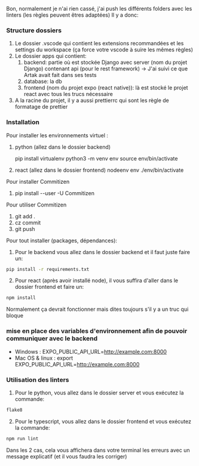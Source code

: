 Bon, normalement je n'ai rien cassé, j'ai push les différents folders avec les linters (les règles peuvent êtres
adaptées)
Il y a donc:

### Structure dossiers

1. Le dossier .vscode qui contient les extensions recommandées et les settings du workspace (ça force votre vscode à
   suire les mêmes règles)
2. Le dossier apps qui contient:
    1. backend: partie où est stockée Django avec server (nom du projet Django) contenant api (pour le rest
       framework) -> J'ai suivi ce que Artak avait fait dans ses tests
    2. database: la db
    3. frontend (nom du projet expo (react native)): là est stocké le projet react avec tous les trucs nécessaire
3. A la racine du projet, il y a aussi prettierrc qui sont les règle de formatage de prettier

### Installation

Pour installer les environnements virtuel :

1. python (allez dans le dossier backend)

   pip install virtualenv
   python3 -m venv env
   source env/bin/activate

2. react (allez dans le dossier frontend)
   nodeenv env
   ./env/bin/activate

Pour installer Commitizen

1. pip install --user -U Commitizen

Pour utiliser Commitizen

1. git add .
2. cz commit
3. git push

Pour tout installer (packages, dépendances):

1. Pour le backend vous allez dans le dossier backend et il faut juste faire un:

```bash
pip install -r requirements.txt
```

2. Pour react (après avoir installé node), il vous suffira d'aller dans le dossier frontend et faire un:

```bash
npm install
```

Normalement ça devrait fonctionner mais dites toujours s'il y a un truc qui bloque


### mise en place des variables d'environnement afin de pouvoir communiquer avec le backend

- Windows : EXPO_PUBLIC_API_URL=http://example.com:8000
- Mac OS & linux : export EXPO_PUBLIC_API_URL=http://example.com:8000
### Utilisation des linters

   

1. Pour le python, vous allez dans le dossier server et vous exécutez la commande:

```bash 
flake8
```

2. Pour le typescript, vous allez dans le dossier frontend et vous exécutez la commande:

```bash 
npm run lint
```

Dans les 2 cas, cela vous affichera dans votre terminal les erreurs avec un message explicatif (et il vous faudra les
corriger)
